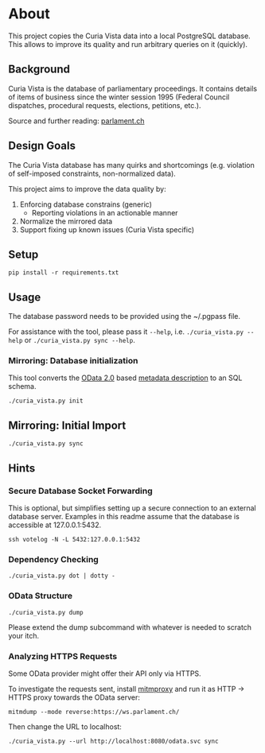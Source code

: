 # About

This project copies the Curia Vista data into a local PostgreSQL database. This allows to improve its quality and run
arbitrary queries on it (quickly).

## Background

Curia Vista is the database of parliamentary proceedings. It contains details of items of business since the winter
session 1995 (Federal Council dispatches, procedural requests, elections, petitions, etc.).

Source and further reading: [parlament.ch](https://www.parlament.ch/en/ratsbetrieb/curia-vista)

## Design Goals

The Curia Vista database has many quirks and shortcomings (e.g. violation of self-imposed constraints, non-normalized
data).

This project aims to improve the data quality by:

1) Enforcing database constrains (generic)
   - Reporting violations in an actionable manner
2) Normalize the mirrored data 
3) Support fixing up known issues (Curia Vista specific)

## Setup

```console
pip install -r requirements.txt
```

## Usage

The database password needs to be provided using the ~/.pgpass file.

For assistance with the tool, please pass it `--help`, i.e. `./curia_vista.py --help` or `./curia_vista.py sync --help`.

### Mirroring: Database initialization

This tool converts the [OData 2.0](https://www.odata.org/documentation/odata-version-2-0/) based
[metadata description](https://ws.parlament.ch/OData.svc/$metadata) to an SQL schema.

```console
./curia_vista.py init
```

## Mirroring: Initial Import

```console
./curia_vista.py sync
```

## Hints

### Secure Database Socket Forwarding

This is optional, but simplifies setting up a secure connection to an external database server. Examples in this readme
assume that the database is accessible at 127.0.0.1:5432.

```console
ssh votelog -N -L 5432:127.0.0.1:5432
```

### Dependency Checking

```console
./curia_vista.py dot | dotty -
```

### OData Structure

```console
./curia_vista.py dump
```

Please extend the dump subcommand with whatever is needed to scratch your itch.

### Analyzing HTTPS Requests

Some OData provider might offer their API only via HTTPS.

To investigate the requests sent, install [mitmproxy](https://mitmproxy.org/) and run it as HTTP -> HTTPS proxy towards
the OData server:

```console
mitmdump --mode reverse:https://ws.parlament.ch/
```

Then change the URL to localhost:

```console
./curia_vista.py --url http://localhost:8080/odata.svc sync
```
